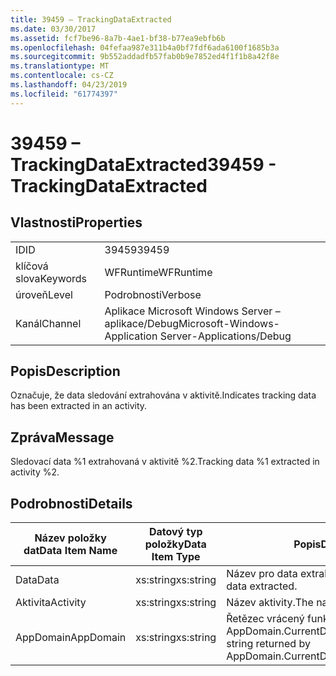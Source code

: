 ```yaml
---
title: 39459 – TrackingDataExtracted
ms.date: 03/30/2017
ms.assetid: fcf7be96-8a7b-4ae1-bf38-b77ea9ebfb6b
ms.openlocfilehash: 04fefaa987e311b4a0bf7fdf6ada6100f1685b3a
ms.sourcegitcommit: 9b552addadfb57fab0b9e7852ed4f1f1b8a42f8e
ms.translationtype: MT
ms.contentlocale: cs-CZ
ms.lasthandoff: 04/23/2019
ms.locfileid: "61774397"
---
```

# <a name="39459---trackingdataextracted"></a><span data-ttu-id="00b09-102">39459 – TrackingDataExtracted</span><span class="sxs-lookup"><span data-stu-id="00b09-102">39459 - TrackingDataExtracted</span></span>
## <a name="properties"></a><span data-ttu-id="00b09-103">Vlastnosti</span><span class="sxs-lookup"><span data-stu-id="00b09-103">Properties</span></span>  
  
|||  
|-|-|  
|<span data-ttu-id="00b09-104">ID</span><span class="sxs-lookup"><span data-stu-id="00b09-104">ID</span></span>|<span data-ttu-id="00b09-105">39459</span><span class="sxs-lookup"><span data-stu-id="00b09-105">39459</span></span>|  
|<span data-ttu-id="00b09-106">klíčová slova</span><span class="sxs-lookup"><span data-stu-id="00b09-106">Keywords</span></span>|<span data-ttu-id="00b09-107">WFRuntime</span><span class="sxs-lookup"><span data-stu-id="00b09-107">WFRuntime</span></span>|  
|<span data-ttu-id="00b09-108">úroveň</span><span class="sxs-lookup"><span data-stu-id="00b09-108">Level</span></span>|<span data-ttu-id="00b09-109">Podrobnosti</span><span class="sxs-lookup"><span data-stu-id="00b09-109">Verbose</span></span>|  
|<span data-ttu-id="00b09-110">Kanál</span><span class="sxs-lookup"><span data-stu-id="00b09-110">Channel</span></span>|<span data-ttu-id="00b09-111">Aplikace Microsoft Windows Server – aplikace/Debug</span><span class="sxs-lookup"><span data-stu-id="00b09-111">Microsoft-Windows-Application Server-Applications/Debug</span></span>|  
  
## <a name="description"></a><span data-ttu-id="00b09-112">Popis</span><span class="sxs-lookup"><span data-stu-id="00b09-112">Description</span></span>  
 <span data-ttu-id="00b09-113">Označuje, že data sledování extrahována v aktivitě.</span><span class="sxs-lookup"><span data-stu-id="00b09-113">Indicates tracking data has been extracted in an activity.</span></span>  
  
## <a name="message"></a><span data-ttu-id="00b09-114">Zpráva</span><span class="sxs-lookup"><span data-stu-id="00b09-114">Message</span></span>  
 <span data-ttu-id="00b09-115">Sledovací data %1 extrahovaná v aktivitě %2.</span><span class="sxs-lookup"><span data-stu-id="00b09-115">Tracking data %1 extracted in activity %2.</span></span>  
  
## <a name="details"></a><span data-ttu-id="00b09-116">Podrobnosti</span><span class="sxs-lookup"><span data-stu-id="00b09-116">Details</span></span>  
  
|<span data-ttu-id="00b09-117">Název položky dat</span><span class="sxs-lookup"><span data-stu-id="00b09-117">Data Item Name</span></span>|<span data-ttu-id="00b09-118">Datový typ položky</span><span class="sxs-lookup"><span data-stu-id="00b09-118">Data Item Type</span></span>|<span data-ttu-id="00b09-119">Popis</span><span class="sxs-lookup"><span data-stu-id="00b09-119">Description</span></span>|  
|--------------------|--------------------|-----------------|  
|<span data-ttu-id="00b09-120">Data</span><span class="sxs-lookup"><span data-stu-id="00b09-120">Data</span></span>|<span data-ttu-id="00b09-121">xs:string</span><span class="sxs-lookup"><span data-stu-id="00b09-121">xs:string</span></span>|<span data-ttu-id="00b09-122">Název pro data extrahovaná.</span><span class="sxs-lookup"><span data-stu-id="00b09-122">The name of the data extracted.</span></span>|  
|<span data-ttu-id="00b09-123">Aktivita</span><span class="sxs-lookup"><span data-stu-id="00b09-123">Activity</span></span>|<span data-ttu-id="00b09-124">xs:string</span><span class="sxs-lookup"><span data-stu-id="00b09-124">xs:string</span></span>|<span data-ttu-id="00b09-125">Název aktivity.</span><span class="sxs-lookup"><span data-stu-id="00b09-125">The name of the activity.</span></span>|  
|<span data-ttu-id="00b09-126">AppDomain</span><span class="sxs-lookup"><span data-stu-id="00b09-126">AppDomain</span></span>|<span data-ttu-id="00b09-127">xs:string</span><span class="sxs-lookup"><span data-stu-id="00b09-127">xs:string</span></span>|<span data-ttu-id="00b09-128">Řetězec vrácený funkcí AppDomain.CurrentDomain.FriendlyName.</span><span class="sxs-lookup"><span data-stu-id="00b09-128">The string returned by AppDomain.CurrentDomain.FriendlyName.</span></span>|
